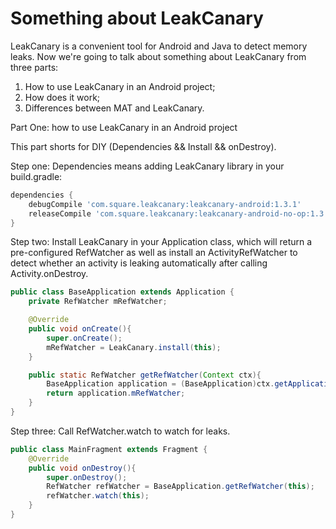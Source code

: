 Something about LeakCanary
==========================
LeakCanary is a convenient tool for Android and Java to detect memory leaks. Now we're going to talk about something about LeakCanary from three parts:<p>
1) How to use LeakCanary in an Android project;
2) How does it work;
3) Differences between MAT and LeakCanary.

Part One: how to use LeakCanary in an Android project

This part shorts for DIY (Dependencies && Install && onDestroy).

Step one: Dependencies means adding LeakCanary library in your build.gradle:
```groovy
dependencies {
	debugCompile 'com.square.leakcanary:leakcanary-android:1.3.1'
	releaseCompile 'com.square.leakcanary:leakcanary-android-no-op:1.3.1'
}

```

Step two: Install LeakCanary in your Application class, which will return a pre-configured RefWatcher as well as install an ActivityRefWatcher to detect whether an activity is leaking automatically after calling Activity.onDestroy.
```java
public class BaseApplication extends Application {
    private RefWatcher mRefWatcher;

    @Override
    public void onCreate(){
        super.onCreate();
        mRefWatcher = LeakCanary.install(this);
    }

    public static RefWatcher getRefWatcher(Context ctx){
        BaseApplication application = (BaseApplication)ctx.getApplicationContext();
        return application.mRefWatcher;
    }
}
```

Step three: Call RefWatcher.watch to watch for leaks.
```java
public class MainFragment extends Fragment {
    @Override
    public void onDestroy(){
        super.onDestroy();
        RefWatcher refWatcher = BaseApplication.getRefWatcher(this);
        refWatcher.watch(this);
    }
}
```

